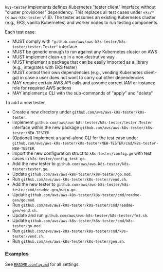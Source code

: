 
`k8s-tester` implements defines Kubernetes "tester client" interface without "cluster provisioner" dependency. This replaces all test cases under `eks/*` (< `aws-k8s-tester` v1.6). The tester assumes an existing Kubernetes cluster (e.g., EKS, vanilla Kubernetes) and worker nodes to run testing components.

Each test case:
 - MUST comply with `"github.com/aws/aws-k8s-tester/k8s-tester/tester.Tester"` interface
 - MUST be generic enough to run against any Kubernetes cluster on AWS
 - MUST implement clean-up in a non-destrutive way
 - MUST implement a package that can be easily imported as a library (e.g., integrates with EKS tester)
 - MUST control their own dependencies (e.g., vending Kubernetes client-go) in case a user does not want to carry out other dependencies
 - MAY require certain AWS API calls and assume correct IAM or instance role for required AWS actions
 - MAY implement a CLI with the sub-commands of "apply" and "delete"

To add a new tester,
- Create a new directory under `github.com/aws/aws-k8s-tester/k8s-tester`.
- Implement `github.com/aws/aws-k8s-tester/k8s-tester/tester.Tester` interface within the new package `github.com/aws/aws-k8s-tester/k8s-tester/NEW-TESTER`.
- (Optional) Implement a stand-alone CLI for the test case under `github.com/aws/aws-k8s-tester/k8s-tester/NEW-TESTER/cmd/k8s-tester-NEW-TESTER`.
- Import the new configuration struct to `k8s-tester/config.go` with test cases in `k8s-tester/config_test.go`.
- Add the new tester to `github.com/aws/aws-k8s-tester/k8s-tester/tester.go`.
- Update `github.com/aws/aws-k8s-tester/k8s-tester/go.mod`.
- Run `github.com/aws/aws-k8s-tester/k8s-tester/vend.sh`.
- Add the new tester to `github.com/aws/aws-k8s-tester/k8s-tester/cmd/readme-gen/main.go`.
- Update `github.com/aws/aws-k8s-tester/k8s-tester/cmd/readme-gen/go.mod`.
- Run `github.com/aws/aws-k8s-tester/k8s-tester/cmd/readme-gen/vend.sh`.
- Update and run `github.com/aws/aws-k8s-tester/k8s-tester/fmt.sh`.
- Update `github.com/aws/aws-k8s-tester/k8s-tester/cmd/k8s-tester/go.mod`.
- Run `github.com/aws/aws-k8s-tester/k8s-tester/cmd/k8s-tester/vend.sh`.
- Run `github.com/aws/aws-k8s-tester/k8s-tester/gen.sh`.

### Examples

See [`README.config.md`](./README.config.md) for all settings.


